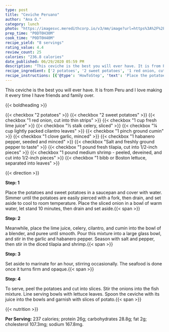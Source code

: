 ```yaml
---
type: post
title: "Ceviche Peruano"
author: "Ana O."
category: lunch
photo: "https://imagesvc.meredithcorp.io/v3/mm/image?url=https%3A%2F%2Fimages.media-allrecipes.com%2Fuserphotos%2F1984651.jpg"
prep_time: "P0DT0H30M"
cook_time: "P0DT0H40M"
recipe_yield: "8 servings"
rating_value: 4.4
review_count: 25
calories: "236.8 calories"
date_published: 06/29/2020 05:59 PM
description: "This ceviche is the best you will ever have. It is from Peru and I love making it every time I have friends and family over."
recipe_ingredient: ['2 potatoes', '2 sweet potatoes', '1 red onion, cut into thin strips', '1 cup fresh lime juice', '½ stalk celery, sliced', '¼ cup lightly packed cilantro leaves', '1 pinch ground cumin', '1 clove garlic, minced', '1 habanero pepper, seeded and minced', 'Salt and freshly ground pepper to taste', '1 pound fresh tilapia, cut into 1/2-inch pieces', '1 pound medium shrimp - peeled, deveined, and cut into 1/2-inch pieces', '1 bibb or Boston lettuce, separated into leaves']
recipe_instructions: [{'@type': 'HowToStep', 'text': 'Place the potatoes and sweet potatoes in a saucepan and cover with water. Simmer until the potatoes are easily pierced with a fork, then drain, and set aside to cool to room temperature. Place the sliced onion in a bowl of warm water, let stand 10 minutes, then drain and set aside.\n'}, {'@type': 'HowToStep', 'text': 'Meanwhile, place the lime juice, celery, cilantro, and cumin into the bowl of a blender, and puree until smooth. Pour this mixture into a large glass bowl, and stir in the garlic and habanero pepper. Season with salt and pepper, then stir in the diced tilapia and shrimp.\n'}, {'@type': 'HowToStep', 'text': 'Set aside to marinate for an hour, stirring occasionally. The seafood is done once it turns firm and opaque.\n'}, {'@type': 'HowToStep', 'text': 'To serve, peel the potatoes and cut into slices.  Stir the onions into the fish mixture. Line serving bowls with lettuce leaves. Spoon the ceviche with its juice into the bowls and garnish with slices of potato.\n'}]
---
```


This ceviche is the best you will ever have. It is from Peru and I love making it every time I have friends and family over. 

{{< boldheading >}}

{{< checkbox "2  potatoes" >}}
{{< checkbox "2  sweet potatoes" >}}
{{< checkbox "1  red onion, cut into thin strips" >}}
{{< checkbox "1 cup fresh lime juice" >}}
{{< checkbox "½ stalk celery, sliced" >}}
{{< checkbox "¼ cup lightly packed cilantro leaves" >}}
{{< checkbox "1 pinch ground cumin" >}}
{{< checkbox "1 clove garlic, minced" >}}
{{< checkbox "1  habanero pepper, seeded and minced" >}}
{{< checkbox "Salt and freshly ground pepper to taste" >}}
{{< checkbox "1 pound fresh tilapia, cut into 1/2-inch pieces" >}}
{{< checkbox "1 pound medium shrimp - peeled, deveined, and cut into 1/2-inch pieces" >}}
{{< checkbox "1  bibb or Boston lettuce, separated into leaves" >}}


{{< direction >}}

**Step: 1**

Place the potatoes and sweet potatoes in a saucepan and cover with water. Simmer until the potatoes are easily pierced with a fork, then drain, and set aside to cool to room temperature. Place the sliced onion in a bowl of warm water, let stand 10 minutes, then drain and set aside.{{< span >}}

**Step: 2**

Meanwhile, place the lime juice, celery, cilantro, and cumin into the bowl of a blender, and puree until smooth. Pour this mixture into a large glass bowl, and stir in the garlic and habanero pepper. Season with salt and pepper, then stir in the diced tilapia and shrimp.{{< span >}}

**Step: 3**

Set aside to marinate for an hour, stirring occasionally. The seafood is done once it turns firm and opaque.{{< span >}}

**Step: 4**

To serve, peel the potatoes and cut into slices.  Stir the onions into the fish mixture. Line serving bowls with lettuce leaves. Spoon the ceviche with its juice into the bowls and garnish with slices of potato.{{< span >}}

{{< nutrition >}}

**Per Serving:** 237 calories; protein 26g; carbohydrates 28.8g; fat 2g; cholesterol 107.3mg; sodium 167.8mg.